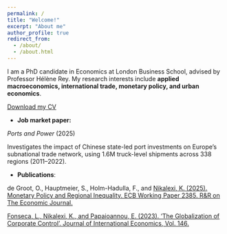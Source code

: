 ```yaml
---
permalink: /
title: "Welcome!"
excerpt: "About me"
author_profile: true
redirect_from:
  - /about/
  - /about.html
---
```



I am a PhD candidate in Economics at London Business School, advised by Professor Hélène Rey.  My research interests include **applied macroeconomics, international trade, monetary policy, and urban economics**.  

[Download my CV](/files/KNikalexi_CV.pdf)

- **Job market paper:**

*Ports and Power* (2025)
  
  Investigates the impact of Chinese state-led port investments on Europe’s subnational trade network, using 1.6M truck-level shipments across 338 regions (2011–2022).  

- **Publications**:  

de Groot, O., Hauptmeier, S., Holm-Hadulla, F., and <u>Nikalexi<u>, K. (2025). Monetary Policy and Regional
Inequality. ECB Working Paper 2385. R&R on The Economic Journal.

Fonseca, L., <u>Nikalexi<u>, K., and Papaioannou, E. (2023). ‘The Globalization of Corporate Control’. Journal of
International Economics, Vol. 146.
